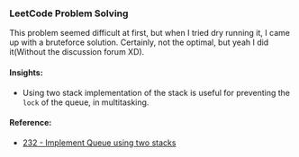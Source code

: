 ### LeetCode Problem Solving
This problem seemed difficult at first, but when I tried dry running it, I came up with a bruteforce solution. Certainly, not the optimal, but yeah I did it(Without the discussion forum XD).

#### Insights:
- Using two stack implementation of the stack is useful for preventing the `lock` of the queue, in multitasking.

#### Reference:
- [232 - Implement Queue using two stacks](https://github.com/wannabemrrobot/becoming-leet/tree/main/leetcode/stack/232-implement-queue-using-stacks)